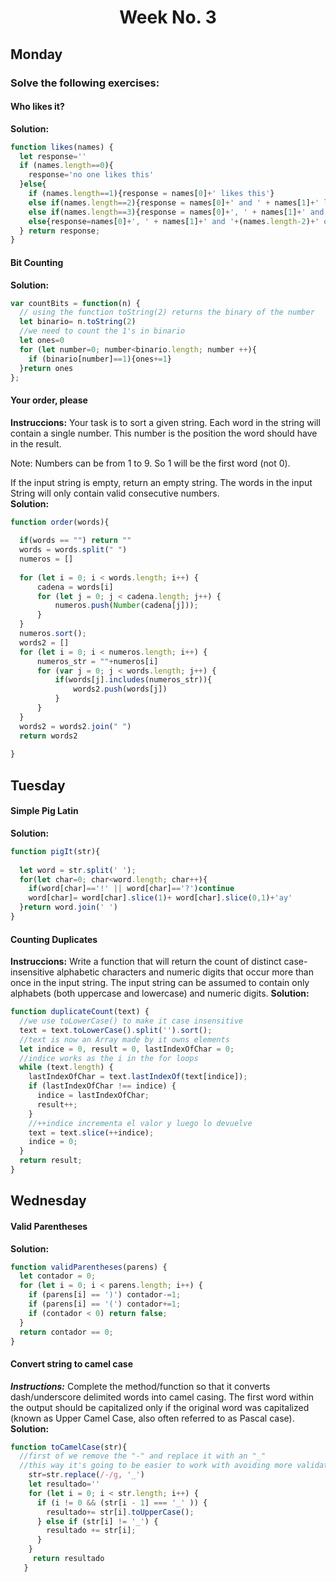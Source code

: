 <h1 align="center">Week No. 3</h1>

## Monday
### Solve the following exercises:
#### Who likes it? 
**Solution:**
```javascript
function likes(names) {
  let response=''
  if (names.length==0){
    response='no one likes this'
  }else{
    if (names.length==1){response = names[0]+' likes this'}
    else if(names.length==2){response = names[0]+' and ' + names[1]+' like this'}
    else if(names.length==3){response = names[0]+', ' + names[1]+' and '+names[2]+' like this'}
    else{response=names[0]+', ' + names[1]+' and '+(names.length-2)+' others like this'}
  } return response;
}
```
#### Bit Counting
**Solution:**
```javascript
var countBits = function(n) {
  // using the function toString(2) returns the binary of the number 
  let binario= n.toString(2)
  //we need to count the 1's in binario 
  let ones=0
  for (let number=0; number<binario.length; number ++){
    if (binario[number]==1){ones+=1}
  }return ones
};
```
#### Your order, please
**Instruccions:** Your task is to sort a given string. Each word in the string will contain a single number. This number is the position the word should have in the result.</br>

Note: Numbers can be from 1 to 9. So 1 will be the first word (not 0).</br>

If the input string is empty, return an empty string. The words in the input String will only contain valid consecutive numbers.</br>
**Solution:**
```javascript
function order(words){
  
  if(words == "") return ""
  words = words.split(" ")
  numeros = []
  
  for (let i = 0; i < words.length; i++) {
      cadena = words[i]
      for (let j = 0; j < cadena.length; j++) {
          numeros.push(Number(cadena[j]));
      }
  }
  numeros.sort();
  words2 = []
  for (let i = 0; i < numeros.length; i++) {
      numeros_str = ""+numeros[i]
      for (var j = 0; j < words.length; j++) {
          if(words[j].includes(numeros_str)){
              words2.push(words[j])
          }
      }
  }
  words2 = words2.join(" ")
  return words2
  
}
```
## Tuesday
#### Simple Pig Latin
**Solution:**
```javascript
function pigIt(str){
  
  let word = str.split(' ');
  for(let char=0; char<word.length; char++){    
    if(word[char]=='!' || word[char]=='?')continue
    word[char]= word[char].slice(1)+ word[char].slice(0,1)+'ay'
  }return word.join(' ')
}
```
#### Counting Duplicates
**Instruccions:** Write a function that will return the count of distinct case-insensitive alphabetic characters and numeric digits that occur more than once in the input string. The input string can be assumed to contain only alphabets (both uppercase and lowercase) and numeric digits.
**Solution:**
```javascript
function duplicateCount(text) {
  //we use toLowerCase() to make it case insensitive  
  text = text.toLowerCase().split('').sort();
  //text is now an Array made by it owns elements
  let indice = 0, result = 0, lastIndexOfChar = 0;
  //indice works as the i in the for loops
  while (text.length) {
    lastIndexOfChar = text.lastIndexOf(text[indice]);
    if (lastIndexOfChar !== indice) {
      indice = lastIndexOfChar;
      result++;
    }
    //++indice incrementa el valor y luego lo devuelve 
    text = text.slice(++indice);
    indice = 0;
  }
  return result;
}
```

## Wednesday
#### Valid Parentheses
**Solution:**
```javascript
function validParentheses(parens) {
  let contador = 0;
  for (let i = 0; i < parens.length; i++) {
    if (parens[i] == ')') contador-=1;
    if (parens[i] == '(') contador+=1;
    if (contador < 0) return false;
  }
  return contador == 0;
}
```
#### Convert string to camel case
***Instructions:*** Complete the method/function so that it converts dash/underscore delimited words into camel casing. The first word within the output should be capitalized only if the original word was capitalized (known as Upper Camel Case, also often referred to as Pascal case).
**Solution:**
```javascript
function toCamelCase(str){    
  //first of we remove the "-" and replace it with an "_"
  //this way it's going to be easier to work with avoiding more validations
    str=str.replace(/-/g, '_')
    let resultado=''    
    for (let i = 0; i < str.length; i++) {
      if (i != 0 && (str[i - 1] === '_' )) {
        resultado+= str[i].toUpperCase();
      } else if (str[i] != '_') {
        resultado += str[i];
      }
    }     
     return resultado
   }
```
